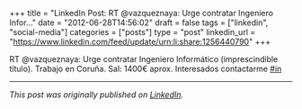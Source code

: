 +++
title = "LinkedIn Post: RT @vazqueznaya: Urge contratar Ingeniero Infor..."
date = "2012-06-28T14:56:02"
draft = false
tags = ["linkedin", "social-media"]
categories = ["posts"]
type = "post"
linkedin_url = "https://www.linkedin.com/feed/update/urn:li:share:1256440790"
+++

RT @vazqueznaya: Urge contratar Ingeniero Informático (imprescindible título). Trabajo en Coruña. Sal: 1400€ aprox. Interesados contactarme [#in](https://www.linkedin.com/feed/hashtag/in)

---

*This post was originally published on [LinkedIn](https://www.linkedin.com/in/adrianmoreno/recent-activity/all/).*